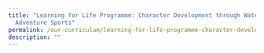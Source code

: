 ```yaml
---
title: "Learning for Life Programme: Character Development through Water and
  Adventure Sports"
permalink: /our-curriculum/learning-for-life-programme-character-development-through-water-and-adventure-sports
description: ""
---
```

